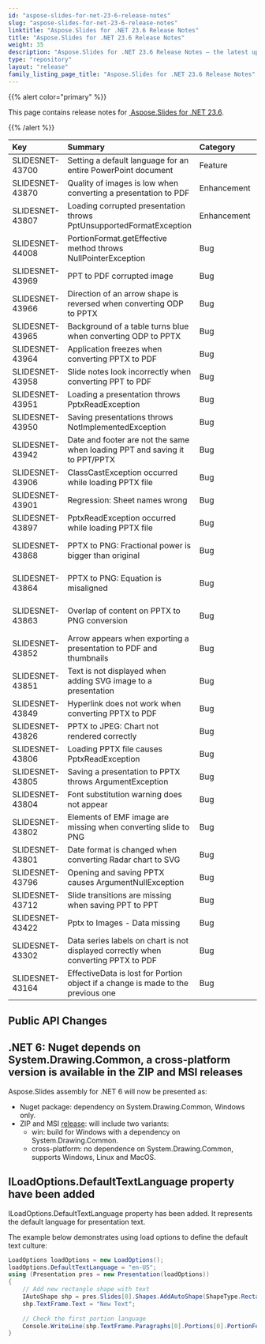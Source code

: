 ```yaml
---
id: "aspose-slides-for-net-23-6-release-notes"
slug: "aspose-slides-for-net-23-6-release-notes"
linktitle: "Aspose.Slides for .NET 23.6 Release Notes"
title: "Aspose.Slides for .NET 23.6 Release Notes"
weight: 35
description: "Aspose.Slides for .NET 23.6 Release Notes – the latest updates and fixes."
type: "repository"
layout: "release"
family_listing_page_title: "Aspose.Slides for .NET 23.6 Release Notes"
---
```


{{% alert color="primary" %}} 

This page contains release notes for [ Aspose.Slides for .NET 23.6](https://www.nuget.org/packages/Aspose.Slides.NET/).

{{% /alert %}} 

|**Key**|**Summary**|**Category**|**Related Documentation**|
| :- | :- | :- | :- |
|SLIDESNET-43700|Setting a default language for an entire PowerPoint document|Feature|<https://docs.aspose.com/slides/net/presentation-localization/>
|SLIDESNET-43870|Quality of images is low when converting a presentation to PDF|Enhancement|<https://docs.aspose.com/slides/net/convert-powerpoint-to-pdf/>
|SLIDESNET-43807|Loading corrupted presentation throws PptUnsupportedFormatException|Enhancement|<https://docs.aspose.com/slides/net/open-presentation/>
|SLIDESNET-44008|PortionFormat.getEffective method throws NullPointerException|Bug|< https://docs.aspose.com/slides/net/shape-effective-properties/>
|SLIDESNET-43969|PPT to PDF corrupted image|Bug|< https://docs.aspose.com/slides/net/conversion-to-pdf/>
|SLIDESNET-43966|Direction of an arrow shape is reversed when converting ODP to PPTX|Bug|<https://docs.aspose.com/slides/net/convert-openoffice-odp/>
|SLIDESNET-43965|Background of a table turns blue when converting ODP to PPTX|Bug|<https://docs.aspose.com/slides/net/convert-openoffice-odp/>
|SLIDESNET-43964|Application freezes when converting PPTX to PDF|Bug|<https://docs.aspose.com/slides/net/conversion-to-pdf/>
|SLIDESNET-43958|Slide notes look incorrectly when converting PPT to PDF|Bug|<https://docs.aspose.com/slides/net/convert-powerpoint-to-pdf-with-notes/>
|SLIDESNET-43951|Loading a presentation throws PptxReadException|Bug|<https://docs.aspose.com/slides/net/open-presentation/>
|SLIDESNET-43950|Saving presentations throws NotImplementedException|Bug|<https://docs.aspose.com/slides/net/save-presentation/>
|SLIDESNET-43942|Date and footer are not the same when loading PPT and saving it to PPT/PPTX|Bug|<https://docs.aspose.com/slides/net/convert-presentation/>
|SLIDESNET-43906|ClassCastException occurred while loading PPTX file|Bug|<https://docs.aspose.com/slides/net/open-presentation/#load-presentation>
|SLIDESNET-43901|Regression: Sheet names wrong|Bug|<https://docs.aspose.com/slides/net/powerpoint-charts/>
|SLIDESNET-43897|PptxReadException occurred while loading PPTX file|Bug|<https://docs.aspose.com/slides/net/open-presentation/>
|SLIDESNET-43868|PPTX to PNG: Fractional power is bigger than original|Bug|<https://docs.aspose.com/slides/net/convert-slide/#converting-slides-to-bitmap-and-saving-the-images-in-png>
|SLIDESNET-43864|PPTX to PNG: Equation is misaligned|Bug|<https://docs.aspose.com/slides/net/convert-slide/#converting-slides-to-bitmap-and-saving-the-images-in-png>
|SLIDESNET-43863|Overlap of content on PPTX to PNG conversion|Bug|<https://docs.aspose.com/slides/net/convert-slide/#converting-slides-to-bitmap-and-saving-the-images-in-png>
|SLIDESNET-43852|Arrow appears when exporting a presentation to PDF and thumbnails|Bug|<https://docs.aspose.com/slides/net/convert-powerpoint-to-pdf/>
|SLIDESNET-43851|Text is not displayed when adding SVG image to a presentation|Bug|<https://docs.aspose.com/slides/net/image/#adding-svg-to-presentations>
|SLIDESNET-43849|Hyperlink does not work when converting PPTX to PDF|Bug|<https://docs.aspose.com/slides/net/conversion-to-pdf/>
|SLIDESNET-43826|PPTX to JPEG: Chart not rendered correctly|Bug|<https://docs.aspose.com/slides/net/powerpoint-charts>
|SLIDESNET-43806|Loading PPTX file causes PptxReadException|Bug|<https://docs.aspose.com/slides/net/open-presentation/#open-presentation>
|SLIDESNET-43805|Saving a presentation to PPTX throws ArgumentException|Bug|<https://docs.aspose.com/slides/net/save-presentation/#saving-presentation-to-files>
|SLIDESNET-43804|Font substitution warning does not appear|Bug|<https://docs.aspose.com/slides/net/font-substitution/>
|SLIDESNET-43802|Elements of EMF image are missing when converting slide to PNG|Bug|<https://docs.aspose.com/slides/net/convert-powerpoint-to-png/>
|SLIDESNET-43801|Date format is changed when converting Radar chart to SVG|Bug|<https://docs.aspose.com/slides/net/powerpoint-charts>
|SLIDESNET-43796|Opening and saving PPTX causes ArgumentNullException|Bug|<https://docs.aspose.com/slides/net/save-presentation/>
|SLIDESNET-43712|Slide transitions are missing when saving PPT to PPT|Bug|<https://docs.aspose.com/slides/net/slide-transition/>
|SLIDESNET-43422|Pptx to Images - Data missing|Bug|<https://docs.aspose.com/slides/net/powerpoint-charts/>
|SLIDESNET-43302|Data series labels on chart is not displayed correctly when converting PPTX to PDF|Bug|< https://docs.aspose.com/slides/net/convert-powerpoint-to-pdf/>
|SLIDESNET-43164|EffectiveData is lost for Portion object if a change is made to the previous one|Bug|<https://docs.aspose.com/slides/net/shape-effective-properties/>

## Public API Changes ##

## .NET 6: Nuget depends on System.Drawing.Common, a cross-platform version is available in the ZIP and MSI releases ##

Aspose.Slides assembly for .NET 6 will now be presented as:
- Nuget package: dependency on System.Drawing.Common, Windows only.
- ZIP and MSI [release](https://releases.aspose.com/slides/net/): will include two variants:
  - win: build for Windows with a dependency on 
System.Drawing.Common.
  - cross-platform: no dependence on System.Drawing.Common, supports Windows, Linux and MacOS.

## ILoadOptions.DefaultTextLanguage property have been added ##

ILoadOptions.DefaultTextLanguage property has been added. It represents the default language for presentation text.

The example below demonstrates using load options to define the default text culture:

``` csharp
LoadOptions loadOptions = new LoadOptions();
loadOptions.DefaultTextLanguage = "en-US";
using (Presentation pres = new Presentation(loadOptions))
{
    // Add new rectangle shape with text
    IAutoShape shp = pres.Slides[0].Shapes.AddAutoShape(ShapeType.Rectangle, 50, 50, 150, 50);
    shp.TextFrame.Text = "New Text";
    
    // Check the first portion language
    Console.WriteLine(shp.TextFrame.Paragraphs[0].Portions[0].PortionFormat.LanguageId);
}
```
